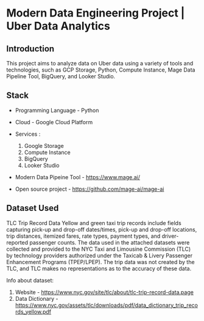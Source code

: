 # Modern Data Engineering Project | Uber Data Analytics

## Introduction

 This project aims to analyze data on Uber data using a variety of tools and technologies, such as GCP Storage, Python, Compute Instance, Mage Data Pipeline Tool, BigQuery, and Looker Studio.

## Stack
- Programming Language - Python

- Cloud - Google Cloud Platform

- Services : 
    1. Google Storage
    2. Compute Instance 
    3. BigQuery
    4. Looker Studio

- Modern Data Pipeine Tool - https://www.mage.ai/
- Open source project - https://github.com/mage-ai/mage-ai

## Dataset Used
TLC Trip Record Data
Yellow and green taxi trip records include fields capturing pick-up and drop-off dates/times, pick-up and drop-off locations, trip distances, itemized fares, rate types, payment types, and driver-reported passenger counts. The data used in the attached datasets were collected and provided to the NYC Taxi and Limousine Commission (TLC) by technology providers authorized under the Taxicab & Livery Passenger Enhancement Programs (TPEP/LPEP). The trip data was not created by the TLC, and TLC makes no representations as to the accuracy of these data.

Info about dataset:
1. Website - https://www.nyc.gov/site/tlc/about/tlc-trip-record-data.page
2. Data Dictionary - https://www.nyc.gov/assets/tlc/downloads/pdf/data_dictionary_trip_records_yellow.pdf
